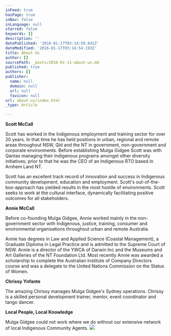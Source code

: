 ```yaml
---
inFeed: true
hasPage: true
inNav: false
inLanguage: null
starred: false
keywords: []
description: ''
datePublished: '2016-01-17T03:14:58.641Z'
dateModified: '2016-01-17T03:14:54.193Z'
title: About Us
author: []
sourcePath: _posts/2016-01-11-about-us.md
published: true
authors: []
publisher:
  name: null
  domain: null
  url: null
  favicon: null
url: about-us/index.html
_type: Article

---
```

**Scott McCall**

Scott has worked in the Indigenous
employment and training sector for over 20 years. In that time he has held
positions in urban, regional and remote areas throughout NSW, Qld and the NT in
government, non-government and corporate environments. Before establishing
Mulga Gidgee Scott was with Qantas managing their Indigenous programs amongst
other diversity initiatives; prior to that he was the CEO of an Indigenous RTO
based in Arnhem Land NT.

Scott has an excellent track record of
innovation and success in Indigenous community development, education and
employment. Scott's out-of-the-box-approach has yielded results in the most
hostile of environments. Scott seeks to work at the cultural interface,
dynamically facilitating positive outcomes for all stakeholders.

**Annie McCall**

Before co-founding Mulga Gidgee, Annie
worked mainly in the non-government sector with Indigenous, justice, training,
consumer and environmental organisations throughout urban and remote
Australia.

Annie has degrees in Law and
Applied Science (Coastal Management), a Graduate Diploma in Legal Practice and
is admitted to the Supreme Court of NSW. Annie is a director of the YWCA of
Darwin Inc and the Museums and Art Galleries of the NT Foundation Ltd. Most
recently Annie was awarded a scholarship to complete the Australian Institute
of Company Directors course and was a delegate to the United Nations Commission
on the Status of Women.

**Chrissy Ynfante**

The amazing Chrissy manages Mulga Gidgee's
Sydney operations. Chrissy is a skilled personal development trainer, mentor,
event coordinator and tango dancer.

**Local People, Local Knowledge**

Mulga Gidgee could not work where we do
without our extensive network of local Indigenous Community Agents. ![](https://s3-us-west-2.amazonaws.com/the-grid-img/p/e4cd18935ca7948adc45cc81aa26c78f58760789.jpg)